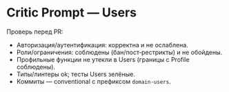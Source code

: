 # Critic Prompt — Users

Проверь перед PR:

- Авторизация/аутентификация: корректна и не ослаблена.
- Роли/ограничения: соблюдены (бан/пост‑рестрикты) и не обойдены.
- Профильные функции не утекли в Users (границы с Profile соблюдены).
- Типы/линтеры ok; тесты Users зелёные.
- Коммиты — conventional с префиксом `domain-users`.

